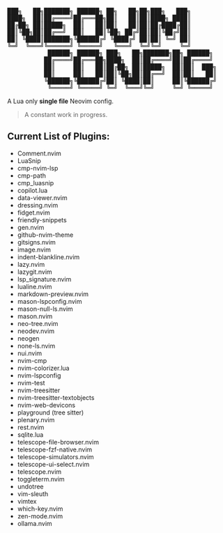 <pre>
███╗   ██╗███████╗ ██████╗ ██╗   ██╗██╗███╗   ███╗
████╗  ██║██╔════╝██╔═══██╗██║   ██║██║████╗ ████║
██╔██╗ ██║█████╗  ██║   ██║██║   ██║██║██╔████╔██║
██║╚██╗██║██╔══╝  ██║   ██║╚██╗ ██╔╝██║██║╚██╔╝██║
██║ ╚████║███████╗╚██████╔╝ ╚████╔╝ ██║██║ ╚═╝ ██║
╚═╝  ╚═══╝╚══════╝ ╚═════╝   ╚═══╝  ╚═╝╚═╝     ╚═╝
           ██████╗ ██████╗ ███╗   ██╗███████╗██╗ ██████╗
          ██╔════╝██╔═══██╗████╗  ██║██╔════╝██║██╔════╝
          ██║     ██║   ██║██╔██╗ ██║█████╗  ██║██║  ███╗
          ██║     ██║   ██║██║╚██╗██║██╔══╝  ██║██║   ██║
          ╚██████╗╚██████╔╝██║ ╚████║██║     ██║╚██████╔╝
           ╚═════╝ ╚═════╝ ╚═╝  ╚═══╝╚═╝     ╚═╝ ╚═════╝
</pre>

A Lua only **single file** Neovim config.

>A constant work in progress.

## Current List of Plugins:

- Comment.nvim
- LuaSnip
- cmp-nvim-lsp
- cmp-path
- cmp_luasnip
- copilot.lua
- data-viewer.nvim
- dressing.nvim
- fidget.nvim
- friendly-snippets
- gen.nvim
- github-nvim-theme
- gitsigns.nvim
- image.nvim
- indent-blankline.nvim
- lazy.nvim
- lazygit.nvim
- lsp_signature.nvim
- lualine.nvim
- markdown-preview.nvim
- mason-lspconfig.nvim
- mason-null-ls.nvim
- mason.nvim
- neo-tree.nvim
- neodev.nvim
- neogen
- none-ls.nvim
- nui.nvim
- nvim-cmp
- nvim-colorizer.lua
- nvim-lspconfig
- nvim-test
- nvim-treesitter
- nvim-treesitter-textobjects
- nvim-web-devicons
- playground (tree sitter)
- plenary.nvim
- rest.nvim
- sqlite.lua
- telescope-file-browser.nvim
- telescope-fzf-native.nvim
- telescope-simulators.nvim
- telescope-ui-select.nvim
- telescope.nvim
- toggleterm.nvim
- undotree
- vim-sleuth
- vimtex
- which-key.nvim
- zen-mode.nvim
- ollama.nvim
